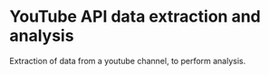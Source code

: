 # YouTube API data extraction and analysis

Extraction of data from a youtube channel, to perform analysis.
